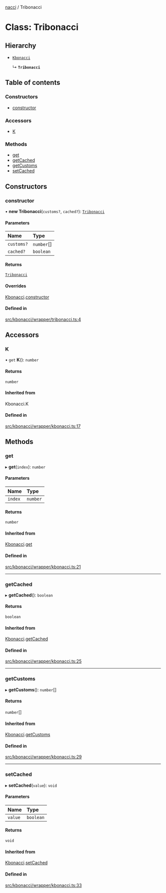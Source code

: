 [nacci](../README.md) / Tribonacci

# Class: Tribonacci

## Hierarchy

- [`Kbonacci`](Kbonacci.md)

  ↳ **`Tribonacci`**

## Table of contents

### Constructors

- [constructor](Tribonacci.md#constructor)

### Accessors

- [K](Tribonacci.md#k)

### Methods

- [get](Tribonacci.md#get)
- [getCached](Tribonacci.md#getcached)
- [getCustoms](Tribonacci.md#getcustoms)
- [setCached](Tribonacci.md#setcached)

## Constructors

### constructor

• **new Tribonacci**(`customs?`, `cached?`): [`Tribonacci`](Tribonacci.md)

#### Parameters

| Name       | Type       |
| :--------- | :--------- |
| `customs?` | `number`[] |
| `cached?`  | `boolean`  |

#### Returns

[`Tribonacci`](Tribonacci.md)

#### Overrides

[Kbonacci](Kbonacci.md).[constructor](Kbonacci.md#constructor)

#### Defined in

[src/kbonacci/wrapper/tribonacci.ts:4](https://github.com/havelessbemore/nacci/blob/13a7465/src/kbonacci/wrapper/tribonacci.ts#L4)

## Accessors

### K

• `get` **K**(): `number`

#### Returns

`number`

#### Inherited from

Kbonacci.K

#### Defined in

[src/kbonacci/wrapper/kbonacci.ts:17](https://github.com/havelessbemore/nacci/blob/13a7465/src/kbonacci/wrapper/kbonacci.ts#L17)

## Methods

### get

▸ **get**(`index`): `number`

#### Parameters

| Name    | Type     |
| :------ | :------- |
| `index` | `number` |

#### Returns

`number`

#### Inherited from

[Kbonacci](Kbonacci.md).[get](Kbonacci.md#get)

#### Defined in

[src/kbonacci/wrapper/kbonacci.ts:21](https://github.com/havelessbemore/nacci/blob/13a7465/src/kbonacci/wrapper/kbonacci.ts#L21)

---

### getCached

▸ **getCached**(): `boolean`

#### Returns

`boolean`

#### Inherited from

[Kbonacci](Kbonacci.md).[getCached](Kbonacci.md#getcached)

#### Defined in

[src/kbonacci/wrapper/kbonacci.ts:25](https://github.com/havelessbemore/nacci/blob/13a7465/src/kbonacci/wrapper/kbonacci.ts#L25)

---

### getCustoms

▸ **getCustoms**(): `number`[]

#### Returns

`number`[]

#### Inherited from

[Kbonacci](Kbonacci.md).[getCustoms](Kbonacci.md#getcustoms)

#### Defined in

[src/kbonacci/wrapper/kbonacci.ts:29](https://github.com/havelessbemore/nacci/blob/13a7465/src/kbonacci/wrapper/kbonacci.ts#L29)

---

### setCached

▸ **setCached**(`value`): `void`

#### Parameters

| Name    | Type      |
| :------ | :-------- |
| `value` | `boolean` |

#### Returns

`void`

#### Inherited from

[Kbonacci](Kbonacci.md).[setCached](Kbonacci.md#setcached)

#### Defined in

[src/kbonacci/wrapper/kbonacci.ts:33](https://github.com/havelessbemore/nacci/blob/13a7465/src/kbonacci/wrapper/kbonacci.ts#L33)
